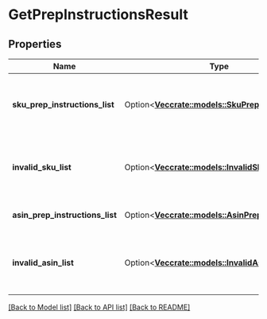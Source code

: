 # GetPrepInstructionsResult

## Properties

Name | Type | Description | Notes
------------ | ------------- | ------------- | -------------
**sku_prep_instructions_list** | Option<[**Vec<crate::models::SkuPrepInstructions>**](SKUPrepInstructions.md)> | A list of SKU labeling requirements and item preparation instructions. | [optional]
**invalid_sku_list** | Option<[**Vec<crate::models::InvalidSku>**](InvalidSKU.md)> | A list of invalid SKU values and the reason they are invalid. | [optional]
**asin_prep_instructions_list** | Option<[**Vec<crate::models::AsinPrepInstructions>**](ASINPrepInstructions.md)> | A list of item preparation instructions. | [optional]
**invalid_asin_list** | Option<[**Vec<crate::models::InvalidAsin>**](InvalidASIN.md)> | A list of invalid ASIN values and the reasons they are invalid. | [optional]

[[Back to Model list]](../README.md#documentation-for-models) [[Back to API list]](../README.md#documentation-for-api-endpoints) [[Back to README]](../README.md)



